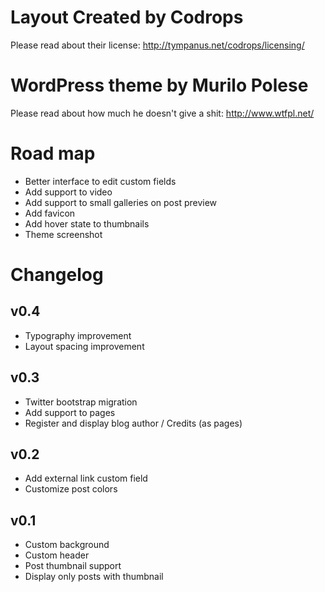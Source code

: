 # Layout Created by Codrops

Please read about their license: http://tympanus.net/codrops/licensing/

# WordPress theme by Murilo Polese

Please read about how much he doesn't give a shit: http://www.wtfpl.net/

# Road map
* Better interface to edit custom fields
* Add support to video
* Add support to small galleries on post preview
* Add favicon
* Add hover state to thumbnails
* Theme screenshot

# Changelog
## v0.4
* Typography improvement
* Layout spacing improvement

## v0.3
* Twitter bootstrap migration
* Add support to pages
* Register and display blog author / Credits (as pages)

## v0.2
* Add external link custom field
* Customize post colors

## v0.1
* Custom background
* Custom header
* Post thumbnail support
* Display only posts with thumbnail
